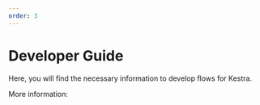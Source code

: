 ```yaml
---
order: 3
---
```

# Developer Guide

Here, you will find the necessary information to develop flows for Kestra.

More information:

<ChildTableOfContents :max="1" />
